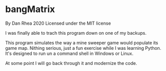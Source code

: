 # bangMatrix

By Dan Rhea 2020 Licensed under the MIT license

I was finally able to trach this program down on one of my backups.

This program simulates the way a mine sweeper game would populate
its game map. Nithing serious, just a fun exercise while I was 
learning Python. It's designed to run un a command shell in 
Windows or Linux. 

At some point I will go back through it and modernize the code.
